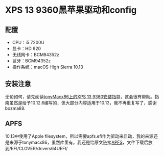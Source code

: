 # XPS 13 9360黑苹果驱动和config
## 配置
* CPU：i5 7200U
* 显卡：HD 620
* 无线网卡：BCM94352z
* 蓝牙：BCM94352z
* 操作系统：macOS High Sierra 10.13

## 安装注意
无论如何，请先阅读[tonyMacx86上的XPS 13 9360安装指导](https://www.tonymacx86.com/threads/guide-dell-xps-13-9360-on-macos-sierra-10-12-x-lts-long-term-support-guide.213141/)，这会很有帮助。指南虽然是给予10.12.6编写的，但大部分内容适用于10.13，我不再重复写了，感谢bozma88.
## APFS
10.13中使用了Apple filesystem，所以需要apfs.efi作为驱动来启动，我的来源还是来源于tonymacx86，虽然库里有，我还是给原文链接[APFS](https://www.tonymacx86.com/tmx/apfs.efi)，文件下载后放到/EFI/CLOVER/drivers64UEFI/




